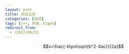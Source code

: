 ```yaml
---
layout: post
title: 测试公式
categories: [测试]
tags: [c++, 开发，Eigen]
redirect_from:
  - /2017/09/13
---
```

$$x=\frac{-b\pm\sqrt{b^2-4ac}}{2a}$$
